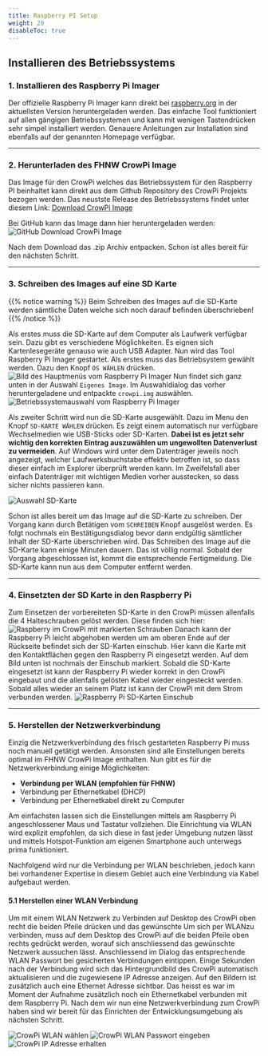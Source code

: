 ```yaml
---
title: Raspberry PI Setup
weight: 20
disableToc: true
---
```


## Installieren des Betriebssystems

### 1. Installieren des Raspberry Pi Imager

Der offizielle Raspberry Pi Imager kann direkt bei [raspberry.org](https://www.raspberrypi.org/software/) in der
aktuellsten Version heruntergeladen werden. Das einfache Tool funktioniert auf allen gängigen Betriebssystemen und kann
mit wenigen Tastendrücken sehr simpel installiert werden. Genauere Anleitungen zur Installation sind ebenfalls auf der
genannten Homepage verfügbar.

---

### 2. Herunterladen des FHNW CrowPi Image

Das Image für den CrowPi welches das Betriebssystem für den Raspberry PI beinhaltet kann direkt aus dem Github
Repository des CrowPi Projekts bezogen werden. Das neustste Release des Betriebssystems findet unter diesem Link:
[Download CrowPi Image](https://github.com/ppmathis/fhnw-crowpi/releases/latest)

Bei GitHub kann das Image dann hier heruntergeladen werden:
![GitHub Download CrowPi Image](/fhnw-crowpi/images/setup/download-crowpi-image.JPG)

Nach dem Download das .zip Archiv entpacken. Schon ist alles bereit für den nächsten Schritt.

---

### 3. Schreiben des Images auf eine SD Karte

{{% notice warning %}}
Beim Schreiben des Images auf die SD-Karte werden sämtliche Daten welche sich noch darauf befinden überschrieben!
{{% /notice %}}

Als erstes muss die SD-Karte auf dem Computer als Laufwerk verfügbar sein. Dazu gibt es verschiedene Möglichkeiten. Es
eignen sich Kartenlesegeräte genauso wie auch USB Adapter.
Nun wird das Tool Raspberry Pi Imager gestartet. Als erstes muss das Betriebsystem gewählt werden. Dazu den Knopf `OS
WÄHLEN` drücken.
![Bild des Hauptmenüs vom Raspberry Pi Imager](/fhnw-crowpi/images/setup/mainmenu-raspberrypi-imager.JPG)
Nun findet sich ganz unten in der Auswahl `Eigenes Image`. Im Auswahldialog das vorher heruntergeladene und entpackte
 `crowpi.img` auswählen.
![Betriebssystemauswahl vom Raspberry Pi Imager](/fhnw-crowpi/images/setup/selectos-raspberrypi-imager.JPG)

Als zweiter Schritt wird nun die SD-Karte ausgewählt. Dazu im Menu den Knopf `SD-KARTE WÄHLEN` drücken. Es zeigt einem
automatisch nur verfügbare Wechselmedien wie USB-Sticks oder SD-Karten. **Dabei ist es jetzt sehr wichtig den
korrekten Eintrag auszuwählen um ungewollten Datenverlust zu vermeiden**. Auf Windows wird unter dem Datenträger jeweils noch angezeigt, welcher Laufwerksbuchstabe effektiv betroffen ist, so dass dieser einfach im Explorer überprüft werden kann. Im Zweifelsfall aber einfach Datenträger mit wichtigen Medien vorher ausstecken, so dass sicher nichts passieren kann.

![Auswahl SD-Karte](/fhnw-crowpi/images/setup/selectsdcard-raspberrypi-imager.JPG)

Schon ist alles bereit um das Image auf die SD-Karte zu schreiben. Der Vorgang kann durch Betätigen vom `SCHREIBEN`
Knopf ausgelöst werden. Es folgt nochmals ein Bestätigungsdialog bevor dann endgültig sämtlicher Inhalt der SD-Karte
überschrieben wird. Das Schreiben des Image auf die SD-Karte kann einige Minuten dauern. Das ist völlig normal. Sobald
der Vorgang abgeschlossen ist, kommt die entsprechende Fertigmeldung. Die SD-Karte kann nun aus dem Computer entfernt
werden.

---

### 4. Einsetzten der SD Karte in den Raspberry Pi

Zum Einsetzen der vorbereiteten SD-Karte in den CrowPi müssen allenfalls die 4 Halteschrauben gelöst werden. Diese
finden sich hier:
![Raspberry im CrowPi mit markierten Schrauben](/fhnw-crowpi/images/setup/crowpi-raspberrypi-screws.JPG?height=600px)
Danach kann der Raspberry Pi leicht abgehoben werden um am oberen Ende auf der Rückseite befindet sich der SD-Karten
einschub. Hier kann die Karte mit den Kontaktflächen gegen den Raspberry Pi eingesetzt werden. Auf dem Bild unten ist
nochmals der Einschub markiert. Sobald die SD-Karte eingesetzt ist kann der Raspberry Pi wieder korrekt in den CrowPi
eingebaut und die allenfalls gelösten Kabel wieder eingesteckt werden. Sobald alles wieder an seinem Platz ist
kann der CrowPi mit dem Strom verbunden werden.
 ![Raspberry Pi SD-Karten Einschub](/fhnw-crowpi/images/setup/crowpi-raspberrypi-sdslot.JPG?height=600px)

---

### 5. Herstellen der Netzwerkverbindung
Einzig die Netzwerkverbindung des frisch gestarteten Raspberry Pi muss noch manuell getätigt werden. Ansonsten sind alle
 Einstellungen bereits optimal im FHNW CrowPi Image enthalten. Nun gibt es für die Netzwerkverbindung einige
 Möglichkeiten:

 - **Verbindung per WLAN (empfohlen für FHNW)**
 - Verbindung per Ethernetkabel (DHCP)
 - Verbindung per Ethernetkabel direkt zu Computer

Am einfachsten lassen sich die Einstellungen mittels am Raspberry Pi angeschlossener Maus und Tastatur vollziehen.
Die Einrichtung via WLAN wird explizit empfohlen, da sich diese in fast jeder Umgebung nutzen lässt und mittels Hotspot-Funktion am eigenen Smartphone auch unterwegs prima funktioniert.

Nachfolgend wird nur die Verbindung per WLAN beschrieben, jedoch kann bei vorhandener Expertise in diesem Gebiet auch eine Verbindung via Kabel aufgebaut werden.

#### 5.1 Herstellen einer WLAN Verbindung
Um mit einem WLAN Netzwerk zu Verbinden auf Desktop des CrowPi oben recht die beiden Pfeile drücken und das gewünschte
Um sich per WLANzu verbinden, muss auf dem Desktop des CrowPi auf die beiden Pfeile oben rechts gedrückt werden, worauf sich anschliessend das gewünschte Netzwerk aussuchen lässt. Anschliessend im Dialog das entsprechende WLAN Passwort bei gesicherten Verbindungen eintippen. Einige Sekunden nach
 der Verbindung wird sich das Hintergrundbild des CrowPi automatisch aktualisieren und die zugewiesene IP Adresse
 anzeigen. Auf den Bildern ist zusätzlich auch eine Ethernet Adresse sichtbar. Das heisst es war im Moment der Aufnahme
 zusätzlich noch ein Ethernetkabel verbunden mit dem Raspberry Pi. Nach dem wir nun eine Netzwerkverbindung zum CrowPi
 haben sind wir bereit für das Einrichten der Entwicklungsumgebung als nächsten Schritt.

 ![CrowPi WLAN wählen](/fhnw-crowpi/images/setup/crowpi-selectwlan.JPG?&width=865px&height=500px)
 ![CrowPi WLAN Passwort eingeben](/fhnw-crowpi/images/setup/crowpi-wlanpassword.JPG?height=500px&width=865px)
 ![CrowPi IP Adresse erhalten](/fhnw-crowpi/images/setup/crowpi-background-ipaddresses.JPG?height=500px&width=865px)
